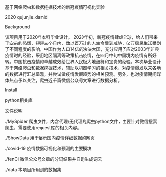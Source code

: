 基于网络爬虫和数据挖掘技术的新冠疫情可视化实验

2020 qujunjie_damid

Background

该项目用于2020年本科毕业设计。
2020年初，新冠疫情肆虐全球，给人们带来了空前的恐慌，短短三个月内，数以百万计的人生命受到威胁，亿万居民生活受到了不同程度的影响。中国作为人口14亿的泱泱大国，充分应用了应对2003年非典疫情时的经验，采用地区隔离等政策抗击疫情，在四月中旬中国境内疫情有所好转。中国抗击疫情的卓越成效给世界人民极大地鼓舞和宝贵的经验。本次毕业设计基于网络爬虫和数据挖掘技术，辅助以机器学习的相关技术，对疫情爆发以来各地的数据进行汇总呈现，并尝试做疫情发展趋势的相关预测。另外，也对疫情期间媒体热点予以关注，爬虫近千篇微信公众号文章进行数据分析。

Install

python相关库

文件说明

./MySpider
爬虫文件，内含代理/无代理的爬虫python文件，主要针对微信搜索爬虫，需要使用request库的相关内容。

./ShowData
用于展示国内疫情详细数据的网页

./covid-19
疫情数据可视化和预测的主要模块

./fenCi
微信公众号文章的分词结果并自动生成词云

./data
本项目所用到的数据集